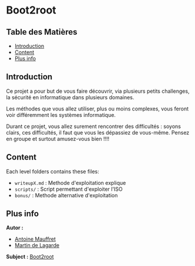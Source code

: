 # Boot2root

## Table des Matières

- [Introduction](#introduction)
- [Content](#content)
- [Plus info](#plus-info)

## Introduction

Ce projet a pour but de vous faire découvrir, via plusieurs petits challenges, la sécurité en informatique dans plusieurs domaines.

Les méthodes que vous allez utiliser, plus ou moins complexes, vous feront voir différemment les systèmes informatique.

Durant ce projet, vous allez surement rencontrer des difficultés : soyons clairs, ces difficultés, il faut que vous les dépassiez de vous-même. Pensez en groupe et surtout amusez-vous bien !!!!

## Content

Each level folders contains these files:

- `writeupX.md` : Methode d'exploitation explique
- `scripts/` : Script permettant d'exploiter l'ISO
- `bonus/` : Methode alternative d'exploitation

## Plus info

**Autor :**

- [Antoine Mauffret](https://github.com/AntoineMau)
- [Martin de Lagarde](https://github.com/Martydl)

**Subject :** [Boot2root](https://cdn.intra.42.fr/pdf/pdf/62185/fr.subject.pdf)
